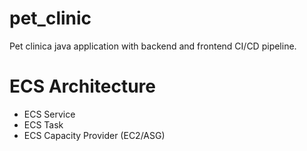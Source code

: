 # pet_clinic
Pet clinica java application with backend and frontend CI/CD pipeline.


# ECS Architecture
- ECS Service
- ECS Task
- ECS Capacity Provider (EC2/ASG)